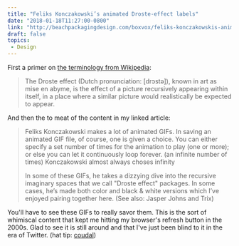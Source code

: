 ```yaml
---
title: "Feliks Konczakowski’s animated Droste-effect labels"
date: "2018-01-18T11:27:00-0800"
link: "http://beachpackagingdesign.com/boxvox/feliks-konczakowskis-animated-droste-effect-labels"
draft: false
topics:
 - Design
---
```


First a primer on [the terminology from Wikipedia][1]:

> The Droste effect (Dutch pronunciation: [drɔstə]), known in art as mise en abyme, is the effect of a picture recursively appearing within itself, in a place where a similar picture would realistically be expected to appear.

And then the to meat of the content in my linked article:

> Feliks Konczakowski makes a lot of animated GIFs. In saving an animated GIF file, of course, one is given a choice. You can either specify a set number of times for the animation to play (one or more); or else you can let it continuously loop forever. (an infinite number of times) Konczakowski almost always choses infinity
>
> In some of these GIFs, he takes a dizzying dive into the recursive imaginary spaces that we call "Droste effect" packages. In some cases, he’s made both color and black & white versions which I’ve enjoyed pairing together here. (See also: Jasper Johns and Trix)

You'll have to see these GIFs to really savor them. This is the sort of whimiscal content that kept me hitting my browser's refresh button in the 2000s. Glad to see it is still around and that I've just been blind to it in the era of Twitter. (hat tip: [coudal][2])

[1]: https://en.wikipedia.org/wiki/Droste_effect
[2]: http://coudal.com/archives/2018/01/droste-effect_p.php